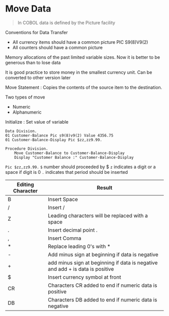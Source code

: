 # Move Data

> In COBOL data is defined by the Picture facility

Conventions for Data Transfer
* All currency items should have a common picture PIC S9(8)V9(2)
* All counters should have a common picture 

Memory allocations of the past limited variable sizes. Now it is better to be generous than to lose data

It is good practice to store money in the smallest currency unit. Can be converted to other version later

Move Statement
: Copies the contents of the source item to the destination. 

Two types of move
* Numeric 
* Alphanumeric

Initialize
: Set value of variable 

```COBOL
Data Division.
01 Customer-Balance Pic s9(8)v9(2) Value 4356.75
01 Customer-Balance-Display Pic $zz,zz9.99.

Procedure Division.
    Move Customer-Balance to Customer-Balance-Display
    Display "Customer Balance :" Customer-Balance-Display
```

`Pic $zz,zz9.99.`
`$` number should proceeded by $
`z` indicates a digit or a space if digit is 0
`.` indicates that period should be inserted


| Editing Character | Result |
| --------------| --------- |
| B | Insert Space |
| / | Insert / |
| Z | Leading characters will be replaced with a space|
| . | Insert decimal point . |
| , | Insert Comma | 
| * | Replace leading 0's with * |
| - | Add minus sign at beginning if data is negative |
| + | add minus sign at beginning if data is negative and add + is data is positive |
| $ |  Insert currency symbol at front |
| CR | Characters CR added to end if numeric data is positive |
| DB | Characters DB added to end if numeric data is negative |


